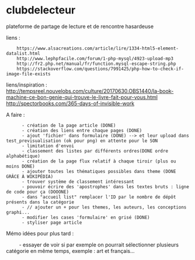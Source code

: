 # clubdelecteur
plateforme de partage de lecture et de rencontre hasardeuse 


liens : 

        https://www.alsacreations.com/article/lire/1334-html5-element-datalist.html
        http://www.lephpfacile.com/forum/1-php-mysql/4923-upload-mp3
        http://fr2.php.net/manual/fr/function.mysql-escape-string.php
        https://stackoverflow.com/questions/7991425/php-how-to-check-if-image-file-exists
        
liens/inspiration :
http://tempsreel.nouvelobs.com/culture/20170630.OBS1440/la-book-machine-ce-bon-genie-qui-trouve-le-livre-fait-pour-vous.html
http://spectorbooks.com/365-days-of-invisible-work

A faire : 
       
          - création de la page article (DONE)
          - création des liens entre chaque pages (DONE)
          - ajout 'fichier' dans formulaire (DONE) --> et leur upload dans test_previsualisation (ok pour png) en attente pour le SON
          - limitation d'envoi 
          - classement des listes par différents ordres(DONE ordre alphabétique)
          - création de la page flux relatif à chaque tiroir (plus ou moins DONE)
          - ajouter toutes les thématiques possibles dans theme (DONE GRÂCE À WIKIPÉDIA)
          - trouver système de classement intéressant 
          - pouvoir écrire des 'apostrophes' dans les textes bruts : ligne de code pour ça (DOOONE)
          - dans "accueil list" remplacer l'ID par le nombre de dépôt présents dans la catégorie
          - // ajouter un + pour les themes, les auteurs, les conceptions graphi...
          - modifier les cases 'formulaire' en grisé (DONE)
          - styliser page article
            
          
          
          
Mémo idées pour plus tard :
          
        
          - essayer de voir si par exemple on pourrait sélectionner plusieurs catégorie en même temps, exemple :                         art et français...
